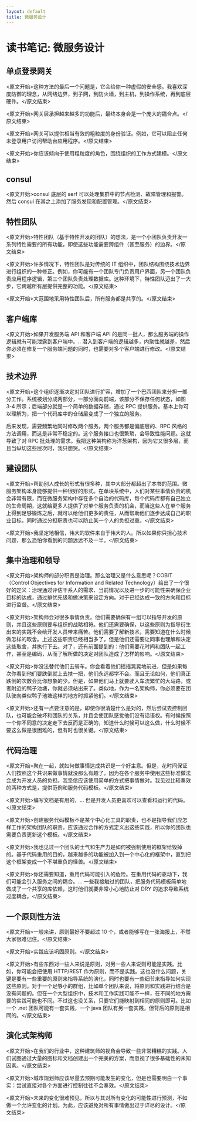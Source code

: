 ```yaml
---
layout: default
title: 微服务设计
---
```


# 读书笔记: 微服务设计


## 单点登录网关

<原文开始>这种方法的最后一个问题是，它会给你一种虚假的安全感。我喜欢深度防御的理念，从网络边界，到子网，到防火墙，到主机，到操作系统，再到底层硬件。</原文结束>

<原文开始>网关层承担越来越多的功能后，最终本身会是一个庞大的耦合点。</原文结束>

<原文开始>网关可以提供相当有效的粗粒度的身份验证。例如，它可以阻止任何未登录用户访问帮助台应用程序。</原文结束>

<原文开始>你应该倾向于使用粗粒度的角色，围绕组织的工作方式建模。</原文结束>
## consul

<原文开始>consul 底层的 serf 可以处理集群中的节点检测、故障管理和报警。然后 consul 在其之上添加了服务发现和配置管理。</原文结束>
## 特性团队

<原文开始>特性团队（基于特性开发的团队）的想法，是一个小团队负责开发一系列特性需要的所有功能，即使这些功能需要跨组件（甚至服务）的边界。</原文结束>

<原文开始>许多情况下，特性团队是对传统的 IT 组织中，团队结构围绕技术边界进行组织的一种修正。例如，你可能有一个团队专门负责用户界面，另一个团队负责应用程序逻辑，第三个团队负责处理数据库。这种环境下，特性团队迈出了一大步，它跨越所有层提供完整的功能。</原文结束>

<原文开始>大范围地采用特性团队后，所有服务都是共享的。</原文结束>
## 客户端库

<原文开始>如果开发服务端 API 和客户端 API 的是同一批人，那么服务端的操作逻辑就有可能泄露到客户端中。.. 潜入到客户端的逻辑越多，内聚性就越差，然后你必须在修复一个服务端问题的同时，也需要对多个客户端进行修改。</原文结束>
## 技术边界

<原文开始>这个组织逐渐决定对团队进行扩容，增加了一个巴西团队来分担一部分工作。系统被划分成两部分，一部分面向前端，该部分不保存任何状态，如图 3-4 所示；后端部分就是一个简单的数据存储，通过 RPC 提供服务。基本上你可以理解为，把一个代码库中的仓储层变成了一个独立的服务。

后来发现，需要频繁地同时修改两个服务。两个服务都是偏底层的、RPC 风格的方法调用，而这是非常不稳定的。这个服务接口也很繁琐，会导致性能问题。这就导致了对 RPC 批处理的需求。我把这种架构称为洋葱架构，因为它又很多层，而且当纵切这些层次时，我只想哭。</原文结束>
## 建设团队

<原文开始>帮助别人成长的形式有很多种，其中大部分都超出了本书的范围。微服务架构本身能够提供一种很好的形式。在单块系统中，人们对某些事情负责的机会非常有限，而在微服务架构中存在多个自治的代码库，每个代码库都有自己独立的生命周期，这就给更多人提供了对单个服务负责的机会，而当这些人在单个服务上得到足够锻炼之后，就可以给他们更多的责任，从而帮助他们逐步达成自己的职业目标，同时通过分担职责也可以防止某一个人的负担过重。</原文结束>

<原文开始>我坚定地相信，伟大的软件来自于伟大的人。所以如果你只担心技术问题，那么恐怕你看到的问题远远不及一半。</原文结束>
## 集中治理和领导

<原文开始>架构师的部分职责是治理。那么治理又是什么意思呢？COBIT （Control Objectives for Information and Related Technology）给出了一个很好的定义：治理通过评估干系人的需求、当前情况以及进一步的可能性来确保企业目标的达成，通过排优先级和做决策来设定方向。对于已经达成一致的方向和目标进行监督。</原文结束>

<原文开始>架构师会对很多事情负责。他们需要确保有一组可以指导开发的原则，并且这些原则要与组织的战略相符。他们还需要确保，以这些原则为指导衍生出来的实践不会给开发人员带来痛苦。他们需要了解新技术，需要知道在什么时候做怎样的取舍。上述这些职责已经相当多了，但是他们还需要让同事也理解和决定这些取舍，并执行下去。对了，还有前面提到的：他们需要花时间和团队一起工作，甚至是编码，从而了解所做的决定对团队造成了怎样的影响。</原文结束>

<原文开始>你没法替代他们去骑车。你会看着他们摇摇晃晃地前进，但是如果每次你看到他们要跌倒就上去扶一把，他们永远都学不会。而且无论如何，他们真正跌倒的次数会比你想象的少。但是，如果他们马上就要驶入车流繁忙的大马路，或者附近的鸭子池塘，你就必须站出来了。类似地，作为一名架构师，你必须要在团队驶向类似鸭子池塘这样的地方时抓紧他们。</原文结束>

<原文开始>还有一点要注意的是，即使你很清楚什么是对的，然后尝试去控制团队，也可能会破坏和团队的关系，并且会使团队感觉他们没有话语权。有时候按照一个你不同意的决定走下去反而是正确的，知道什么时候可以这么做，什么时候不要这么做是很困难的，但有时也很关键。</原文结束>
## 代码治理

<原文开始>聚在一起，就如何做事情达成共识是一个好主意。但是，花时间保证人们按照这个共识来做事情就没那么有趣了，因为在各个服务中使用这些标准做法会成为开发人员的负担。我坚信应该使用简单的方式把事情做对。我见过比较奏效的两种方式是，提供范例和服务代码模板。</原文结束>


<原文开始>编写文档是有用的，... 但是开发人员更喜欢可以查看和运行的代码。</原文结束>

<原文开始>创建服务代码模板不是某个中心化工具的职责，也不是指导我们应怎样工作的架构团队的职责。应该通过合作的方式定义出这些实践，所以你的团队也需要负责更新这个模板。</原文结束>

<原文开始>我也见过一个团队的士气和生产力是如何被强制使用的框架给毁掉的。基于代码重用的目的，越来越多的功能被加入到一个中心化的框架中，直到把这个框架变成一个不堪重负的怪兽。</原文结束>

<原文开始>你还需要知道，重用代码可能引入的危险。在重用代码的驱动下，我们可能会引入服务之间的耦合。... 一些我接触过的团队，把服务代码模板简单地做成了一个共享的库依赖，这时他们就要非常小心地防止对 DRY 的追求导致系统过度耦合。</原文结束>
## 一个原则性方法

<原文开始>一般来讲，原则最好不要超过 10 个，或者能够写在一张海报上，不然大家很难记住。</原文结束>

 <原文开始>实践应该巩固原则。</原文结束>

<原文开始>有些东西对一些人来说是原则，对另一些人来说则可能是实践。比如，你可能会把使用 HTTP/REST 作为原则，而不是实践。这也没什么问题，关键是要有一些重要的原则来指导系统的演化，同时也要有一些细节来指导如何实现这些原则。对于一个足够小的群组，比如单个团队来说，将原则和实践进行结合是没有问题的。但在一个大型组织中，技术和工作实践可能不一样，在不同的地方需要的实践可能也不同。不过这也没关系，只要它们能映射到相同的原则即可。比如一个 .net 团队可能有一套实践，一个 java 团队有另一套实践，但背后的原则是相同的。</原文结束>
## 演化式架构师

<原文开始>在我们的行业中，这种建筑师的视角会导致一些非常糟糕的实践。人们试图通过大量的图标和文档创建出一个完美的方案，而忽视了很多基础性的未知因素。</原文结束>

<原文开始>城市规划师应该尽量去预期可能发生的变化，但是也需要明白一个事实：尝试直接对各个方面进行控制往往不会奏效。</原文结束>

<原文开始>未来的变化很难预见，所以与其对所有变化的可能性进行预测，不如做一个允许变化的计划。为此，应该避免对所有事情做出过于详尽的设计。</原文结束>

